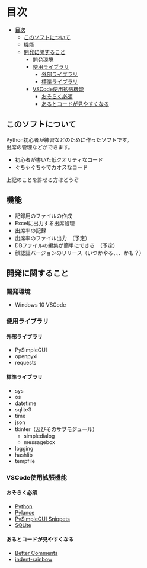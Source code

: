 # 目次

- [目次](#目次)
  - [このソフトについて](#このソフトについて)
  - [機能](#機能)
  - [開発に関すること](#開発に関すること)
    - [開発環境](#開発環境)
    - [使用ライブラリ](#使用ライブラリ)
      - [外部ライブラリ](#外部ライブラリ)
      - [標準ライブラリ](#標準ライブラリ)
    - [VSCode使用拡張機能](#vscode使用拡張機能)
      - [おそらく必須](#おそらく必須)
      - [あるとコードが見やすくなる](#あるとコードが見やすくなる)

## このソフトについて

Python初心者が練習などのために作ったソフトです。  
出席の管理などができます。

- 初心者が書いた低クオリティなコード
- ぐちゃぐちゃでカオスなコード

上記のことを許せる方はどうぞ

## 機能

- 記録用のファイルの作成
- Excelに出力する出席処理
- 出席率の記録
- 出席率のファイル出力　（予定）
- DBファイルの編集が簡単にできる　（予定）
- 顔認証バージョンのリリース（いつかやる、、、かも？）

## 開発に関すること

### 開発環境

- Windows 10 VSCode

### 使用ライブラリ

#### 外部ライブラリ

- PySimpleGUI
- openpyxl
- requests

#### 標準ライブラリ

- sys
- os
- datetime
- sqlite3
- time
- json
- tkinter（及びそのサブモジュール）
  - simpledialog
  - messagebox
- logging
- hashlib
- tempfile

### VSCode使用拡張機能

#### おそらく必須

- [Python](https://marketplace.visualstudio.com/items?itemName=ms-python.python)
- [Pylance](https://marketplace.visualstudio.com/items?itemName=ms-python.vscode-pylance)
- [PySimpleGUI Snippets](https://marketplace.visualstudio.com/items?itemName=Acezx.pysimplegui-snippets)
- [SQLite](https://marketplace.visualstudio.com/items?itemName=alexcvzz.vscode-sqlite)

#### あるとコードが見やすくなる

- [Better Comments](https://marketplace.visualstudio.com/items?itemName=aaron-bond.better-comments)
- [indent-rainbow](https://marketplace.visualstudio.com/items?itemName=oderwat.indent-rainbow)
